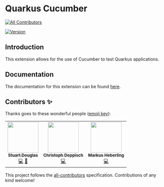 # Quarkus Cucumber
<!-- ALL-CONTRIBUTORS-BADGE:START - Do not remove or modify this section -->
[![All Contributors](https://img.shields.io/badge/all_contributors-3-orange.svg?style=flat-square)](#contributors-)
<!-- ALL-CONTRIBUTORS-BADGE:END -->

[![Version](https://img.shields.io/maven-central/v/io.quarkiverse.cucumber/quarkus-cucumber?logo=apache-maven&style=flat-square)](https://search.maven.org/artifact/io.quarkiverse.cucumber/quarkus-cucumber)

## Introduction

This extension allows for the use of Cucumber to test Quarkus applications.

## Documentation

The documentation for this extension can be found [here](https://quarkiverse.github.io/quarkiverse-docs/quarkus-cucumber/dev/index.html).

## Contributors ✨

Thanks goes to these wonderful people ([emoji key](https://allcontributors.org/docs/en/emoji-key)):

<!-- ALL-CONTRIBUTORS-LIST:START - Do not remove or modify this section -->
<!-- prettier-ignore-start -->
<!-- markdownlint-disable -->
<table>
  <tr>
    <td align="center"><a href="https://github.com/stuartwdouglas"><img src="https://avatars.githubusercontent.com/u/328571?v=4?s=100" width="100px;" alt=""/><br /><sub><b>Stuart Douglas</b></sub></a><br /><a href="https://github.com/quarkiverse/quarkus-cucumber/commits?author=stuartwdouglas" title="Code">💻</a> <a href="#maintenance-stuartwdouglas" title="Maintenance">🚧</a></td>
    <td align="center"><a href="https://citrusframework.org"><img src="https://avatars.githubusercontent.com/u/195264?v=4?s=100" width="100px;" alt=""/><br /><sub><b>Christoph Deppisch</b></sub></a><br /><a href="https://github.com/quarkiverse/quarkus-cucumber/commits?author=christophd" title="Code">💻</a></td>
    <td align="center"><a href="http://markus.heberling.net"><img src="https://avatars.githubusercontent.com/u/139041?v=4?s=100" width="100px;" alt=""/><br /><sub><b>Markus Heberling</b></sub></a><br /><a href="https://github.com/quarkiverse/quarkus-cucumber/commits?author=tisoft" title="Code">💻</a></td>
  </tr>
</table>

<!-- markdownlint-restore -->
<!-- prettier-ignore-end -->

<!-- ALL-CONTRIBUTORS-LIST:END -->

This project follows the [all-contributors](https://github.com/all-contributors/all-contributors) specification. Contributions of any kind welcome!